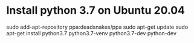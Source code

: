 # Install python 3.7 on Ubuntu 20.04

sudo add-apt-repository ppa:deadsnakes/ppa
sudo apt-get update
sudo apt-get install python3.7 python3.7-venv python3.7-dev python-dev
